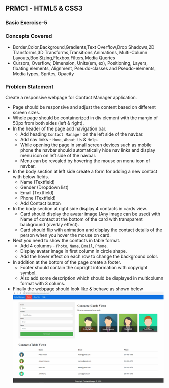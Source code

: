 ## PRMC1 - HTML5 & CSS3

### Basic Exercise-5

### Concepts Covered
- Border,Color,Background,Gradients,Text Overflow,Drop Shadows,2D Transforms,3D Transforms,Transitions,Animations, Multi-Column Layouts,Box Sizing,Flexbox,Filters,Media Queries
- Cursors, Overflow, Dimension, Units(em, ex), Positioning, Layers, floating elements, Alignment, Pseudo-classes and Pseudo-elements, Media types, Sprites, Opacity

### Problem Statement
Create a responsive webpage for Contact Manager application.
- Page should be responsive and adjust the content based on different screen sizes.
- Whole page should be containerized in div element with the margin of 50px from both sides (left & right).
- In the header of the page add navigation bar.
    - Add heading `Contact Manager` on the left side of the navbar.
    - Add nav links - `Home`, `About Us` & `Help`.
    - While opening the page in small screen devices such as mobile phone the navbar should automatically hide nav links and display menu icon on left side of the navbar.
    - Menu can be revealed by hovering the mouse on menu icon of navbar.
- In the body section at left side create a form for adding a new contact with below fields.
    - Name (Textfield)
    - Gender (Dropdown list)
    - Email (Textfield)
    - Phone (Textfield)
    - Add Contact button
- In the body section at right side display 4 contacts in cards view.
    - Card should display the avatar image (Any image can be used) with Name of contact at the bottom of the card with transparent background (overlay effect).
    - Card should flip with animation and display the contact details of the person when you hover the mouse on card.
- Next you need to show the contacts in table format.
    - Add 4 columns - `Photo`, `Name`, `Email`, `Phone`.
    - Display avatar image in first column in circle shape.
    - Add the hover effect on each row to change the background color.
- In addition at the bottom of the page create a footer.
    - Footer should contain the copright information with copyright symbol.
    - Also add some description which should be displayed in multicolumn format with 3 colums.
- Finally the webpage should look like & behave as shown below
![ContactManager](screenshots/contact.gif)